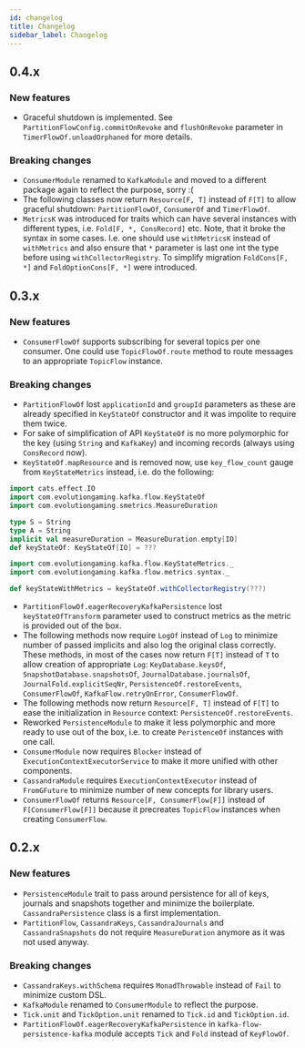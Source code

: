 ```yaml
---
id: changelog
title: Changelog
sidebar_label: Changelog
---
```


## 0.4.x

### New features

- Graceful shutdown is implemented. See `PartitionFlowConfig.commitOnRevoke` and
`flushOnRevoke` parameter in `TimerFlowOf.unloadOrphaned` for more details.

### Breaking changes

- `ConsumerModule` renamed to `KafkaModule` and moved to a different package
again to reflect the purpose, sorry :(
- The following classes now return `Resource[F, T]` instead of `F[T]` to
allow graceful shutdown: `PartitionFlowOf`, `ConsumerOf` and `TimerFlowOf`.
- `MetricsK` was introduced for traits which can have several instances
with different types, i.e. `Fold[F, *, ConsRecord]` etc. Note, that it broke
the syntax in some cases. I.e. one should use `withMetricsK` instead of
`withMetrics` and also ensure that `*` parameter is last one int the type
before using `withCollectorRegistry`. To simplify migration `FoldCons[F, *]`
and `FoldOptionCons[F, *]` were introduced.

## 0.3.x

### New features

- `ConsumerFlowOf` supports subscribing for several topics per one consumer.
One could use `TopicFlowOf.route` method to route messages to an appropriate
`TopicFlow` instance.

### Breaking changes

- `PartitionFlowOf` lost `applicationId` and `groupId` parameters as these are
already specified in `KeyStateOf` constructor and it was impolite to require them
twice.
- For sake of simplification of API `KeyStateOf` is no more polymorphic for
the key (using `String` and `KafkaKey`) and incoming records (always using
`ConsRecord` now).
- `KeyStateOf.mapResource` and is removed now, use `key_flow_count` gauge from
`KeyStateMetrics` instead, i.e. do the following:
```scala mdoc:invisible
import cats.effect.IO
import com.evolutiongaming.kafka.flow.KeyStateOf
import com.evolutiongaming.smetrics.MeasureDuration

type S = String
type A = String
implicit val measureDuration = MeasureDuration.empty[IO]
def keyStateOf: KeyStateOf[IO] = ???
```
```scala mdoc
import com.evolutiongaming.kafka.flow.KeyStateMetrics._
import com.evolutiongaming.kafka.flow.metrics.syntax._

def keyStateWithMetrics = keyStateOf.withCollectorRegistry(???)
```
- `PartitionFlowOf.eagerRecoveryKafkaPersistence` lost `keyStateOfTransform`
parameter used to construct metrics as the metric is provided out of the box.
- The following methods now require `LogOf` instead of `Log` to minimize number
of passed implicits and also log the original class correctly. These methods,
in most of the cases now return `F[T]` instead of `T` to allow creation of
appropriate `Log`: `KeyDatabase.keysOf`, `SnapshotDatabase.snapshotsOf`,
`JournalDatabase.journalsOf`, `JournalFold.explicitSeqNr`,
`PersistenceOf.restoreEvents`, `ConsumerFlowOf`, `KafkaFlow.retryOnError`,
`ConsumerFlowOf`.
- The following methods now return `Resource[F, T]` instead of `F[T]` to ease
the initialization in `Resource` context: `PersistenceOf.restoreEvents`.
- Reworked `PersistenceModule` to make it less polymorphic and more ready to
use out of the box, i.e. to create `PeristenceOf` instances with one call.
- `ConsumerModule` now requires `Blocker` instead of `ExecutionContextExecutorService`
to make it more unified with other components.
- `CassandraModule` requires `ExecutionContextExecutor` instead of `FromGFuture`
to minimize number of new concepts for library users.
- `ConsumerFlowOf` returns `Resource[F, ConsumerFlow[F]]` instead of
`F[ConsumerFlow[F]]` because it precreates `TopicFlow` instances when
creating `ConsumerFlow`.

## 0.2.x

### New features

- `PersistenceModule` trait to pass around persistence for all of keys, journals
and snapshots together and minimize the boilerplate. `CassandraPersistence` class
is a first implementation.
- `PartitionFlow`, `CassandraKeys`, `CassandraJournals` and `CassandraSnapshots`
do not require `MeasureDuration` anymore as it was not used anyway.

### Breaking changes

- `CassandraKeys.withSchema` requires `MonadThrowable` instead of `Fail` to
minimize custom DSL.
- `KafkaModule` renamed to `ConsumerModule` to reflect the purpose.
- `Tick.unit` and `TickOption.unit` renamed to `Tick.id` and `TickOption.id`.
- `PartitionFlowOf.eagerRecoveryKafkaPersistence` in `kafka-flow-persistence-kafka`
module accepts `Tick` and `Fold` instead of `KeyFlowOf`.
